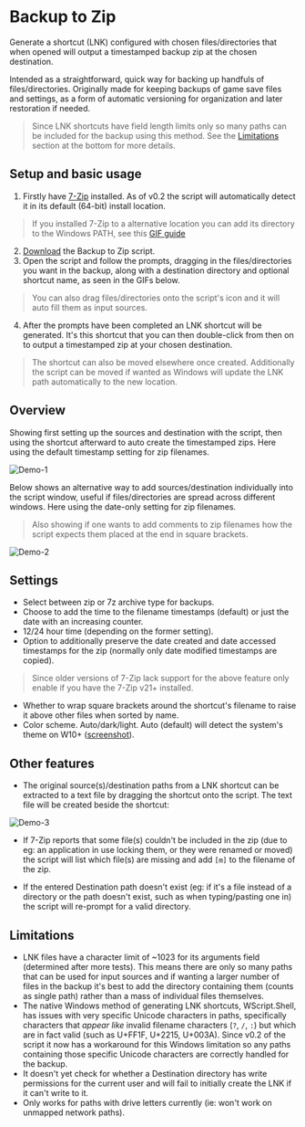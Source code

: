 # Backup to Zip
Generate a shortcut (LNK) configured with chosen files/directories that when opened will output a timestamped backup zip at the chosen destination.

Intended as a straightforward, quick way for backing up handfuls of files/directories. Originally made for keeping backups of game save files and settings, as a form of automatic versioning for organization and later restoration if needed.
> Since LNK shortcuts have field length limits only so many paths can be included for the backup using this method. See the [Limitations](#limitations) section at the bottom for more details.

## Setup and basic usage

1. Firstly have [7-Zip](https://www.7-zip.org/index.html) installed. As of v0.2 the script will automatically detect it in its default (64-bit) install location.
> If you installed 7-Zip to a alternative location you can add its directory to the Windows PATH, see this [GIF guide](https://user-images.githubusercontent.com/34178938/179670355-82005d39-8277-42cf-a49f-05045e3b8699.gif)
2. [Download](https://github.com/chocmake/Backup-to-Zip/releases/latest/download/Backup.to.Zip.zip) the Backup to Zip script.
3. Open the script and follow the prompts, dragging in the files/directories you want in the backup, along with a destination directory and optional shortcut name, as seen in the GIFs below.
> You can also drag files/directories onto the script's icon and it will auto fill them as input sources.
4. After the prompts have been completed an LNK shortcut will be generated. It's this shortcut that you can then double-click from then on to output a timestamped zip at your chosen destination.

> The shortcut can also be moved elsewhere once created. Additionally the script can be moved if wanted as Windows will update the LNK path automatically to the new location.

## Overview

Showing first setting up the sources and destination with the script, then using the shortcut afterward to auto create the timestamped zips. Here using the default timestamp setting for zip filenames.

![Demo-1](https://user-images.githubusercontent.com/34178938/179670325-24cfa20f-a239-4b8a-b343-c62c27da9365.gif)

Below shows an alternative way to add sources/destination individually into the script window, useful if files/directories are spread across different windows. Here using the date-only setting for zip filenames.

> Also showing if one wants to add comments to zip filenames how the script expects them placed at the end in square brackets.

![Demo-2](https://user-images.githubusercontent.com/34178938/179670339-4cb5fda0-bfac-4c8b-a6c1-7222cd86d984.gif)

## Settings

- Select between zip or 7z archive type for backups.
- Choose to add the time to the filename timestamps (default) or just the date with an increasing counter.
- 12/24 hour time (depending on the former setting).
- Option to additionally preserve the date created and date accessed timestamps for the zip (normally only date modified timestamps are copied).
> Since older versions of 7-Zip lack support for the above feature only enable if you have the 7-Zip v21+ installed.
- Whether to wrap square brackets around the shortcut's filename to raise it above other files when sorted by name.
- Color scheme. Auto/dark/light. Auto (default) will detect the system's theme on W10+ ([screenshot](https://user-images.githubusercontent.com/34178938/179670392-4f23af1f-eaed-4c13-bbf3-7bc45f90020f.png)).

## Other features

- The original source(s)/destination paths from a LNK shortcut can be extracted to a text file by dragging the shortcut onto the script. The text file will be created beside the shortcut:

![Demo-3](https://user-images.githubusercontent.com/34178938/179670347-6faec160-1bdd-4bcd-b970-afeb6f719e22.gif)

- If 7-Zip reports that some file(s) couldn't be included in the zip (due to eg: an application in use locking them, or they were renamed or moved) the script will list which file(s) are missing and add `[m]` to the filename of the zip.

- If the entered Destination path doesn't exist (eg: if it's a file instead of a directory or the path doesn't exist, such as when typing/pasting one in) the script will re-prompt for a valid directory.

## Limitations

- LNK files have a character limit of ~1023 for its arguments field (determined after more tests). This means there are only so many paths that can be used for input sources and if wanting a larger number of files in the backup it's best to add the directory containing them (counts as single path) rather than a mass of individual files themselves.
- The native Windows method of generating LNK shortcuts, WScript.Shell, has issues with very specific Unicode characters in paths, specifically characters that *appear like* invalid filename characters (`?`, `/`, `:`) but which are in fact valid (such as U+FF1F, U+2215, U+003A). Since v0.2 of the script it now has a workaround for this Windows limitation so any paths containing those specific Unicode characters are correctly handled for the backup.
- It doesn't yet check for whether a Destination directory has write permissions for the current user and will fail to initially create the LNK if it can't write to it.
- Only works for paths with drive letters currently (ie: won't work on unmapped network paths).
